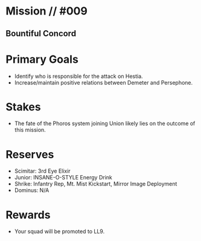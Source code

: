 # Mission // #009
## Bountiful Concord
# Primary Goals
- Identify who is responsible for the attack on Hestia.
- Increase/maintain positive relations between Demeter and Persephone.

# Stakes
- The fate of the Phoros system joining Union likely lies on the outcome of this mission.

# Reserves
- Scimitar: 3rd Eye Elixir
- Junior: INSANE-O-STYLE Energy Drink
- Shrike: Infantry Rep, Mt. Mist Kickstart, Mirror Image Deployment
- Dominus: N/A

# Rewards
- Your squad will be promoted to LL9.